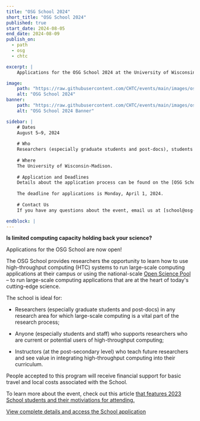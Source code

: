 ```yaml
---
title: "OSG School 2024"
short_title: "OSG School 2024"
published: true
start_date: 2024-08-05
end_date: 2024-08-09
publish_on:
  - path
  - osg
  - chtc

excerpt: |
    Applications for the OSG School 2024 at the University of Wisconsin-Madison are now open!

image:
    path: "https://raw.githubusercontent.com/CHTC/events/main/images/osg-school-2024-event.jpg"
    alt: "OSG School 2024"
banner:
    path: "https://raw.githubusercontent.com/CHTC/events/main/images/osg-school-2024-event.jpg"
    alt: "OSG School 2024 Banner"

sidebar: |
    # Dates
    August 5–9, 2024
    
    # Who
    Researchers (especially graduate students and post-docs), students and staff who supports researchers currently or are potential users of HTC, and instructors at the post-secondary level who want to integrate HTC into their curriculum.
    
    # Where
    The University of Wisconsin-Madison.
    
    # Application and Deadlines
    Details about the application process can be found on the [OSG School 2024 site](https://osg-htc.org/school-2024).
    
    The deadline for applications is Monday, April 1, 2024.
    
    # Contact Us
    If you have any questions about the event, email us at [school@osg-htc.org](mailto:school@osg-htc.org)

endblock: |
---
```


**Is limited computing capacity holding back your science?** 

Applications for the OSG School are now open!

The OSG School provides researchers the opportunity to learn how to use high-throughput computing (HTC) systems to run large-scale computing applications at their campus or using the national-scale [Open Science Pool](https://osg-htc.org/services/open_scienc_Pool.html) – to run large-scale computing applications that are at the heart of today's cutting-edge science.

The school is ideal for:

* Researchers (especially graduate students and post-docs) in any research area for which large-scale computing is a vital part of the research process;

* Anyone (especially students and staff) who supports researchers who are current or potential users of high-throughput computing;

* Instructors (at the post-secondary level) who teach future researchers and see value in integrating high-throughput computing into their curriculum.

People accepted to this program will receive financial support for basic travel and local costs associated with the School.
  
To learn more about the event, check out this article [that features 2023 School students and their motiviations for attending.](https://chtc.cs.wisc.edu/OSG-School.html)

[View complete details and access the School application](https://osg-htc.org/school-2024)
